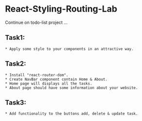 # React-Styling-Routing-Lab

Continue on todo-list project ...

## Task1:
    * Apply some style to your components in an attractive way.
    
## Task2:
    * Install "react-router-dom".  
    * Create NavBar component contain Home & About.
    * Home page will displays all the tasks.
    * About page should have some information about your website.
    
## Task3:
    * Add functionality to the buttons add, delete & update task.
    
